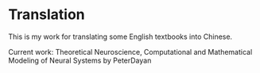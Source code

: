 # Translation
This is my work for translating some English textbooks into Chinese.

Current work: Theoretical Neuroscience, Computational and Mathematical Modeling of Neural Systems by PeterDayan
